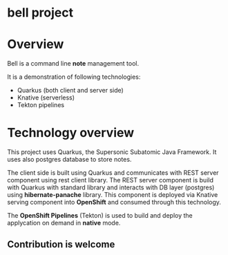 # bell project

# Overview
Bell is a command line **note** management tool.

It is a demonstration of following technologies:
- Quarkus (both client and server side)
- Knative (serverless)
- Tekton pipelines

# Technology overview
This project uses Quarkus, the Supersonic Subatomic Java Framework. It uses also postgres database to store notes. 

The client side is built using Quarkus and communicates with REST server component using rest client library. 
The REST server component is build with Quarkus with standard library and interacts with DB layer (postgres) using **hibernate-panache** library. This component is deployed via Knative serving component into **OpenShift** and consumed through this technology.

The **OpenShift Pipelines** (Tekton) is used to build and deploy the applycation on demand in **native** mode.


## Contribution is welcome